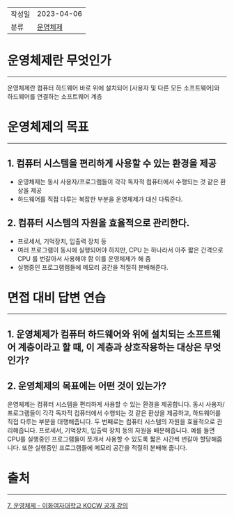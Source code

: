 |                |                                                                                                                                                                                                                           |
|:---------------|:--------------------------------------------------------------------------------------------------------------------------------------------------------------------------------------------------------------------------|
|    작성일         |                                                                                                                                                                                                                2023-04-06 |
|       분류       |  [운영체제](%EC%9A%B4%EC%98%81%EC%B2%B4%EC%A0%9C.md)                                                                                                                                                                                                                    |

# 운영체제란 무엇인가
---

운영체제란 컴퓨터 하드웨어 바로 위에 설치되어 \[사용자 및 다른 모든 소프트웨어\]와 하드웨어를 연결하는 소프트웨어 계층

# 운영체제의 목표
---

## 1. 컴퓨터 시스템을 편리하게 사용할 수 있는 환경을 제공

- 운영체제는 동시 사용자/프로그램들이 각각 독자적 컴퓨터에서 수행되는 것 같은 환상을 제공
- 하드웨어를 직접 다루는 복잡한 부분을 운영체제가 대신 다뤄준다.

## 2. 컴퓨터 시스템의 자원을 효율적으로 관리한다.

- 프로세서, 기억장치, 입출력 장치 등
- 여러 프로그램이 동시에 실행되어야 하지만, CPU 는 하나라서 아주 짧은 간격으로 CPU 를 번갈아서 사용해야 함 이를 운영체제가 해 줌
- 실행중인 프로그램램들에 메모리 공간을 적절히 분배해준다.

# 면접 대비 답변 연습
---

## 1. 운영체제가 컴퓨터 하드웨어와 위에 설치되는 소프트웨어 계층이라고 할 때, 이 계층과 상호작용하는 대상은 무엇인가?

## 2. 운영체제의 목표에는 어떤 것이 있는가?

운영체제는 컴퓨터 시스템을 편리하게 사용할 수 있는 환경을 제공합니다. 동시 사용자/프로그램들이 각각 독자적 컴퓨터에서 수행되는 것 같은 환상을 제공하고, 하드웨어를 직접 다루는 부분을 대행해줍니다.
두 번째로는 컴퓨터 시스템의 자원을 효율적으로 관리해줍니다. 프로세서, 기억장치, 입출력 장치 등의 자원을 배분해줍니다. 예를 들면 CPU를  실행중인 프로그램들이 쪼개서 사용할 수 있도록 짧은 시간씩 번갈아 할당해줍니다. 또한 실행중인 프로그램들에 메모리 공간을 
적절히 분배해 줍니다.


# 출처
---
 [7. 운영체제 - 이화여자대학교 KOCW 공개 강의](http://www.kocw.net/home/search/kemView.do?kemId=1046323)
